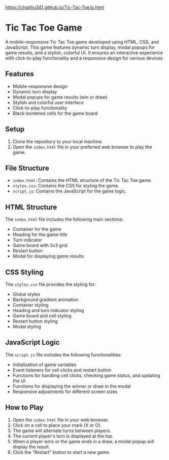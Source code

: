 https://chaithu341.github.io/Tic-Tac-Toe/a.html
# Tic Tac Toe Game

A mobile-responsive Tic Tac Toe game developed using HTML, CSS, and JavaScript. This game features dynamic turn display, modal popups for game results, and a stylish, colorful UI. It ensures an interactive experience with click-to-play functionality and a responsive design for various devices.

## Features

- Mobile-responsive design
- Dynamic turn display
- Modal popups for game results (win or draw)
- Stylish and colorful user interface
- Click-to-play functionality
- Black-bordered cells for the game board

## Setup

1. Clone the repository to your local machine.
2. Open the `index.html` file in your preferred web browser to play the game.

## File Structure

- `index.html`: Contains the HTML structure of the Tic Tac Toe game.
- `styles.css`: Contains the CSS for styling the game.
- `script.js`: Contains the JavaScript for the game logic.

## HTML Structure

The `index.html` file includes the following main sections:
- Container for the game
- Heading for the game title
- Turn indicator
- Game board with 3x3 grid
- Restart button
- Modal for displaying game results

## CSS Styling

The `styles.css` file provides the styling for:
- Global styles
- Background gradient animation
- Container styling
- Heading and turn indicator styling
- Game board and cell styling
- Restart button styling
- Modal styling

## JavaScript Logic

The `script.js` file includes the following functionalities:
- Initialization of game variables
- Event listeners for cell clicks and restart button
- Functions for handling cell clicks, checking game status, and updating the UI
- Functions for displaying the winner or draw in the modal
- Responsive adjustments for different screen sizes

## How to Play

1. Open the `index.html` file in your web browser.
2. Click on a cell to place your mark (X or O).
3. The game will alternate turns between players.
4. The current player's turn is displayed at the top.
5. When a player wins or the game ends in a draw, a modal popup will display the result.
6. Click the "Restart" button to start a new game.
